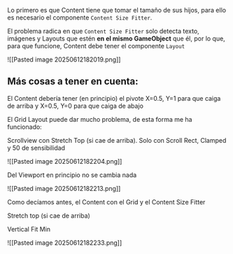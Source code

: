 Lo primero es que Content tiene que tomar el tamaño de sus hijos, para ello es necesario el componente `Content Size Fitter`.

El problema radica en que `Content Size Fitter` solo detecta texto, imágenes y Layouts que estén **en el mismo GameObject** que él, por lo que, para que funcione, Content debe tener el componente `Layout`

![[Pasted image 20250612182019.png]]

## Más cosas a tener en cuenta:

El Content debería tener (en principio) el pivote X=0.5, Y=1 para que caiga de arriba y X=0.5, Y=0 para que caiga de abajo

El Grid Layout puede dar mucho problema, de esta forma me ha funcionado:

Scrollview con Stretch Top (si cae de arriba). Solo con Scroll Rect, Clamped y 50 de sensibilidad

![[Pasted image 20250612182204.png]]

Del Viewport en principio no se cambia nada

![[Pasted image 20250612182213.png]]

Como decíamos antes, el Content con el Grid y el Content Size Fitter

Stretch top (si cae de arriba)

Vertical Fit Min

![[Pasted image 20250612182233.png]]